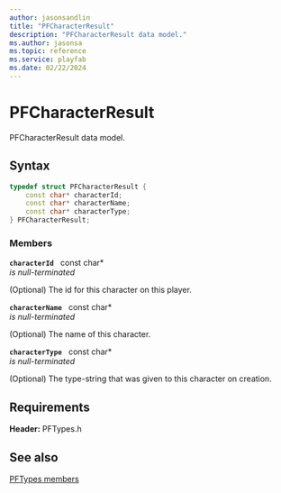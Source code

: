 ```yaml
---
author: jasonsandlin
title: "PFCharacterResult"
description: "PFCharacterResult data model."
ms.author: jasonsa
ms.topic: reference
ms.service: playfab
ms.date: 02/22/2024
---
```


# PFCharacterResult  

PFCharacterResult data model.  

## Syntax  
  
```cpp
typedef struct PFCharacterResult {  
    const char* characterId;  
    const char* characterName;  
    const char* characterType;  
} PFCharacterResult;  
```
  
### Members  
  
**`characterId`** &nbsp; const char*  
*is null-terminated*  
  
(Optional) The id for this character on this player.
  
**`characterName`** &nbsp; const char*  
*is null-terminated*  
  
(Optional) The name of this character.
  
**`characterType`** &nbsp; const char*  
*is null-terminated*  
  
(Optional) The type-string that was given to this character on creation.
  
  
## Requirements  
  
**Header:** PFTypes.h
  
## See also  
[PFTypes members](../pftypes_members.md)  

  
  

